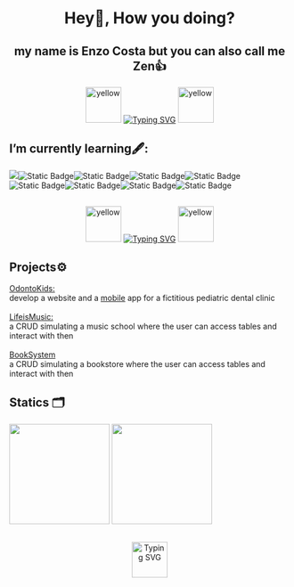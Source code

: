 <div align="center">

# Hey👋, How you doing? 

</div>
<div align="center">

## my name is Enzo Costa but you can also call me Zen👍

</div>

<div align="center">
<a href="https://emoji.gg/emoji/56784-yellow"><img src="https://cdn3.emoji.gg/emojis/56784-yellow.gif" width="64px" height="64px" alt="yellow"></a>
<a href="https://git.io/typing-svg"><img src="https://readme-typing-svg.herokuapp.com?font=Caveat&size=30&pause=1000&color=F7D913&center=true&width=435&lines=That+is+my+github+profile;+Take+a+look+and+enjoy%F0%9F%91%8B%F0%9F%99%82" alt="Typing SVG" /></a>
<a href="https://emoji.gg/emoji/56784-yellow"><img src="https://cdn3.emoji.gg/emojis/56784-yellow.gif" width="64px" height="64px" alt="yellow"></a>
</div>
 
  
## I’m currently learning🖋️:
<img src="https://img.shields.io/badge/PHP-%23777BB4?style=for-the-badge&logo=php&logoColor=%23777BB4&labelColor=%23000000"/><img alt="Static Badge" src="https://img.shields.io/badge/MySQL-%234479A1?style=for-the-badge&logo=mysql&logoColor=%23ffffff&labelColor=%23000000"><img alt="Static Badge" src="https://img.shields.io/badge/Laravel-%23FF2D20?style=for-the-badge&logo=laravel&logoColor=%23ffffff&labelColor=%23000000"><img alt="Static Badge" src="https://img.shields.io/badge/Kotlin-%237F52FF?style=for-the-badge&logo=kotlin&logoColor=%237F52FF&labelColor=%23000000"><img alt="Static Badge" src="https://img.shields.io/badge/mariadb-%23003545?style=for-the-badge&logo=mariadb&logoColor=%23003545&labelColor=%23000000"><img alt="Static Badge" src="https://img.shields.io/badge/c%2B%2B-%23A8B9CC?style=for-the-badge&logo=cplusplus&logoColor=%23A8B9CC&labelColor=%23000000"><img alt="Static Badge" src="https://img.shields.io/badge/FireBase-%23DD2C00?style=for-the-badge&logo=firebase&logoColor=%23DD2C00&labelColor=%23000000"><img alt="Static Badge" src="https://img.shields.io/badge/React-%2361DAFB?style=for-the-badge&logo=react&logoColor=%2361DAFB&labelColor=%23000000"><img alt="Static Badge" src="https://img.shields.io/badge/jetpackcompose-%234285F4?style=for-the-badge&logo=jetpackcompose&logoColor=%234285F4&labelColor=%23000000">


## 
<div align="center">
<a href="https://emoji.gg/emoji/56784-yellow"><img src="https://cdn3.emoji.gg/emojis/56784-yellow.gif" width="64px" height="64px" alt="yellow"></a>
<a href="https://git.io/typing-svg"><img src="https://readme-typing-svg.herokuapp.com?font=Caveat&size=30&pause=1000&color=F7D913&center=true&width=435&lines=+Life+is+like+a+garden;make+it+beutiful" alt="Typing SVG" /></a>
<a href="https://emoji.gg/emoji/56784-yellow"><img src="https://cdn3.emoji.gg/emojis/56784-yellow.gif" width="64px" height="64px" alt="yellow"></a>

 </div>

## Projects⚙️

<a href="https://github.com/gustavorods/2023_odonto_kids" text-decoration=none>OdontoKids: </a> 
<br>
develop a website and a <a href = "https://github.com/gustavorods/2024_odontoKids_mobile.git">mobile</a> app for a fictitious pediatric dental clinic
<br><br>
<a href="https://github.com/EnzoCostaPaz/LifeisMusic.git">LifeisMusic: </a>
<br>
a CRUD simulating a music school where the user can access tables and interact with then
<br><br>
<a href="https://github.com/EnzoCostaPaz/Livraria-BD.git">BookSystem</a>
<br>
a CRUD simulating a bookstore where the user can access tables and interact with then

   ## Statics 🗂️
  <div align="center>
<a href="https://github.com/EnzoCostaPaz">
<img loading="lazy" height="180em" src="https://github-readme-stats.vercel.app/api/top-langs/?username=EnzoCostaPaz&layout=compact&langs_count=7&theme=dracula"/>
<img loading="lazy" height="180em" src="https://github-readme-stats.vercel.app/api?username=EnzoCostaPaz&show_icons=true&theme=dracula&include_all_commits=true&count_private=true"/>
</div>
 
 ##
 
 <div align="center">
<a href="https://git.io/typing-svg"><img src="https://readme-typing-svg.herokuapp.com?font=Bookman+Old+Style&duration=3500&pause=1000&color=F7F7F7&background=AC992200&random=false&width=435&lines=Thanks+for+watching+this+far%E2%9C%8C%EF%B8%8F;Have+a+nice+day%F0%9F%98%8E" alt="Typing SVG"widht = "64px" height = "64px" /></a>
</div>
